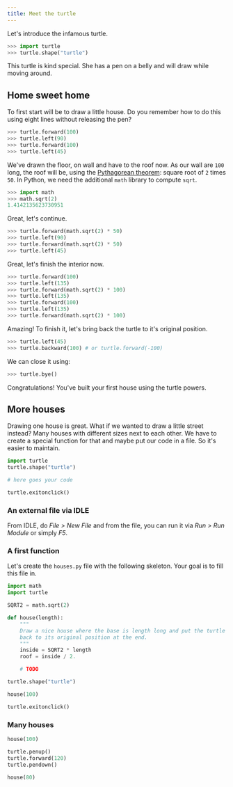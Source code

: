 ```yaml
---
title: Meet the turtle
---
```


Let's introduce the infamous turtle.

```python
>>> import turtle
>>> turtle.shape("turtle")
```

This turtle is kind special. She has a pen on a belly and will draw while moving
around.

## Home sweet home

To first start will be to draw a little house. Do you remember how to
do this using eight lines without releasing the pen?

```python
>>> turtle.forward(100)
>>> turtle.left(90)
>>> turtle.forward(100)
>>> turtle.left(45)
```

We've drawn the floor, on wall and have to the roof now. As our wall are `100`
long, the roof will be, using the [Pythagorean
theorem](https://en.wikipedia.org/wiki/Pythagorean_theorem): square root of `2`
times `50`. In Python, we need the additional `math` library to compute `sqrt`.

```python
>>> import math
>>> math.sqrt(2)
1.4142135623730951
```

Great, let's continue.

```python
>>> turtle.forward(math.sqrt(2) * 50)
>>> turtle.left(90)
>>> turtle.forward(math.sqrt(2) * 50)
>>> turtle.left(45)
```

Great, let's finish the interior now.

```python
>>> turtle.forward(100)
>>> turtle.left(135)
>>> turtle.forward(math.sqrt(2) * 100)
>>> turtle.left(135)
>>> turtle.forward(100)
>>> turtle.left(135)
>>> turtle.forward(math.sqrt(2) * 100)
```

Amazing! To finish it, let's bring back the turtle to it's original position.

```python
>>> turtle.left(45)
>>> turtle.backward(100) # or turtle.forward(-100)
```

We can close it using:

```python
>>> turtle.bye()
```

Congratulations! You've built your first house using the turtle powers.

## More houses

Drawing one house is great. What if we wanted to draw a little street instead?
Many houses with different sizes next to each other. We have to create a
special function for that and maybe put our code in a file. So it's easier to
maintain.

```python
import turtle
turtle.shape("turtle")

# here goes your code

turtle.exitonclick()
```

### An external file via IDLE

From IDLE, do _File > New File_ and from the file, you can run it via _Run > Run
Module_ or simply _F5_.

### A first function

Let's create the `houses.py` file with the following skeleton. Your goal is to
fill this file in.


```python
import math
import turtle

SQRT2 = math.sqrt(2)

def house(length):
    """
    Draw a nice house where the base is length long and put the turtle
    back to its original position at the end.
    """
    inside = SQRT2 * length
    roof = inside / 2.

    # TODO

turtle.shape("turtle")

house(100)

turtle.exitonclick()
```

### Many houses

```python
house(100)

turtle.penup()
turtle.forward(120)
turtle.pendown()

house(80)
```
